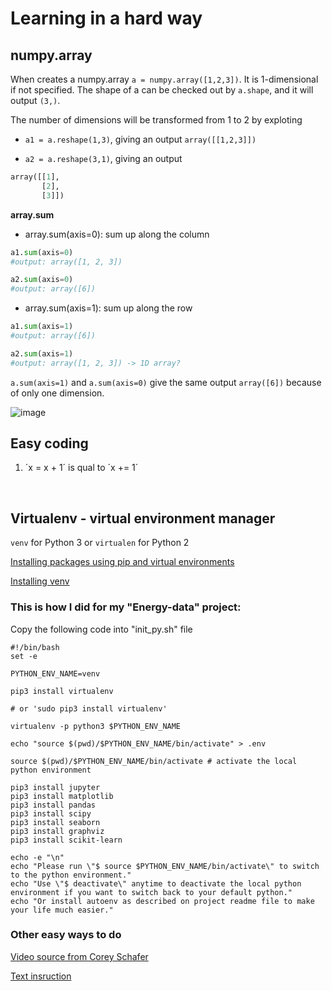 # Learning in a hard way

## numpy.array

When creates a numpy.array `a = numpy.array([1,2,3])`. It is 1-dimensional if not specified. The shape of a can be checked out by `a.shape`, and it will output `(3,)`.

The number of dimensions will be transformed from 1 to 2 by exploting 

- `a1 = a.reshape(1,3)`, giving an output `array([[1,2,3]])`

- `a2 = a.reshape(3,1)`, giving an output 

```py
array([[1],
       [2],
       [3]])
```

**array.sum**

- array.sum(axis=0): sum up along the column

```py
a1.sum(axis=0)
#output: array([1, 2, 3])

a2.sum(axis=0)
#output: array([6])
```

- array.sum(axis=1): sum up along the row

```py
a1.sum(axis=1)
#output: array([6])

a2.sum(axis=1)
#output: array([1, 2, 3]) -> 1D array?
```

`a.sum(axis=1)` and `a.sum(axis=0)` give the same output `array([6])` because of only one dimension.

![image](https://user-images.githubusercontent.com/41487483/119228773-d0b20600-bb14-11eb-9fa9-93e697500f1c.png)


## Easy coding

1. ´x = x + 1´ is qual to ´x += 1´


</br>

## Virtualenv - virtual environment manager

`venv` for Python 3 or `virtualen` for Python 2

[Installing packages using pip and virtual environments](https://packaging.python.org/guides/installing-using-pip-and-virtual-environments/#creating-a-virtual-environment)

[Installing venv](https://docs.python.org/3/library/venv.html#module-venv)

### This is how I did for my "Energy-data" project:

Copy the following code into "init_py.sh" file

```
#!/bin/bash
set -e

PYTHON_ENV_NAME=venv

pip3 install virtualenv

# or 'sudo pip3 install virtualenv'

virtualenv -p python3 $PYTHON_ENV_NAME

echo "source $(pwd)/$PYTHON_ENV_NAME/bin/activate" > .env

source $(pwd)/$PYTHON_ENV_NAME/bin/activate # activate the local python environment

pip3 install jupyter
pip3 install matplotlib
pip3 install pandas
pip3 install scipy
pip3 install seaborn
pip3 install graphviz
pip3 install scikit-learn

echo -e "\n"
echo "Please run \"$ source $PYTHON_ENV_NAME/bin/activate\" to switch to the python environment."
echo "Use \"$ deactivate\" anytime to deactivate the local python environment if you want to switch back to your default python."
echo "Or install autoenv as described on project readme file to make your life much easier."
```

### Other easy ways to do

[Video source from Corey Schafer](https://www.youtube.com/watch?v=N5vscPTWKOk)

[Text insruction](https://www.pythonforbeginners.com/basics/how-to-use-python-virtualenv)
